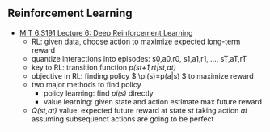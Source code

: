 ## Reinforcement Learning


* [MIT 6.S191 Lecture 6: Deep Reinforcement Learning ](https://www.youtube.com/watch?v=xWe58WGWmlk&index=4&list=PLkkuNyzb8LmxFutYuPA7B4oiMn6cjD6Rs)
  * RL: given data, choose action to maximize expected long-term reward
  * quantize interactions into episodes: s0,a0,r0, s1,a1,r1, ..., sT,aT,rT
  * key to RL: transition function *p(st+1,rt|st,at)*
  * objective in RL: finding policy $ \pi(s)=p(a|s) \$ to maximize reward
  * two major methods to find policy
    * policy learning: find *pi(s)* directly
    * value learning: given state and action estimate max future reward
  * *Q(st,at)* value: expected future reward at state *st* taking action *at* assuming subsequenct actions are going to be perfect
  
    
  


